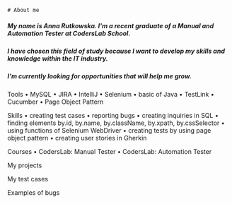 	# About me

##### My name is Anna Rutkowska. I'm a recent graduate of a Manual and Automation Tester at CodersLab School. 
##### I have chosen this field of study because I want to develop my skills and knowledge within the IT industry. 
##### I'm currently looking for opportunities that will help me grow. 

Tools
	•	MySQL
	•	JIRA
	•	IntelliJ
	•	Selenium
	•	basic of Java
	•	TestLink
	•	Cucumber
	•	Page Object Pattern

Skills
	•	creating test cases
	•	reporting bugs
	•	creating inquiries in SQL
	•	finding elements by.id, by.name, by.className, by.xpath, by.cssSelector
	•	using functions of Selenium WebDriver
	•	creating tests by using page object pattern
	•	creating user stories in Gherkin
  
Courses
	•	CodersLab: Manual Tester
	•	CodersLab: Automation Tester
  
My projects

My test cases

Examples of bugs
